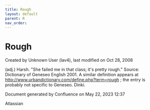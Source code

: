 ```yaml
---
title: Rough
layout: default
parent: R
nav_order:
---
```


# Rough

Created by  Unknown User (lav4), last modified on Oct 28, 2008

(adj.) Harsh. &quot;She failed me in that class; it's pretty rough.&quot; Source: Dictionary of Geneseo English 2001. A similar definition appears at http://www.urbandictionary.com/define.php?term=rough ; the entry is probably not specific to Geneseo. Dinki.

Document generated by Confluence on May 22, 2023 12:37

Atlassian
